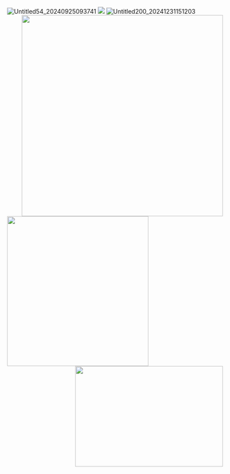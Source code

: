 ![Untitled54_20240925093741](https://github.com/user-attachments/assets/58de0f36-2dbc-4710-8d6f-cf00232e42a7)
[<img src="https://i.imgur.com/5uGebMw.png">](https://taurtls.straw.page)
<img align="right" width="470" height="470" src="https://i.imgur.com/jFEbUjE.png">
<img align="left" width="330" height="350" src="https://i.imgur.com/qQnu5Uo.png">
<img align="right" width="345" height="235" src="https://i.imgur.com/MoOZrmF.png">
![Untitled200_20241231151203](https://github.com/user-attachments/assets/ec8118ef-73c3-456f-9171-677ca29dc0a6)




